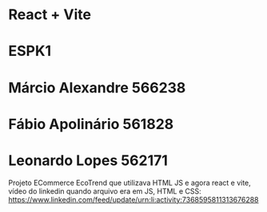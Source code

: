 # React + Vite
# ESPK1
# Márcio Alexandre 566238
# Fábio Apolinário 561828
# Leonardo Lopes 562171

Projeto ECommerce EcoTrend que utilizava HTML JS e agora react e vite, vídeo do linkedin quando arquivo era em JS, HTML e CSS: https://www.linkedin.com/feed/update/urn:li:activity:7368595811313676288




